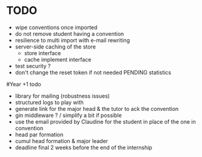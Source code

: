 # TODO
- wipe conventions once imported
- do not remove student having a convention
- resilience to multi import with e-mail rewriting
- server-side caching of the store
	- store interface
	- cache implement interface
- test security ?
- don't change the reset token if not needed
PENDING statistics



#Year +1 todo
- library for mailing (robustness issues)
- structured logs to play with
- generate link for the major head & the tutor to ack the convention
- gin middleware ?	/ simplify a bit if possible
- use the email provided by Claudine for the student in place of the one in convention
- head par formation
- cumul head formation & major leader
- deadline final 2 weeks before the end of the internship